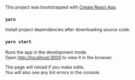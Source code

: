 This project was bootstrapped with [Create React App](https://github.com/facebook/create-react-app).

### `yarn`

Install project dependencies after downloading source code.

### `yarn start`

Runs the app in the development mode.<br />
Open [http://localhost:3000](http://localhost:3000) to view it in the browser.

The page will reload if you make edits.<br />
You will also see any lint errors in the console.
